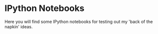 # IPython Notebooks
Here you will find some IPython notebooks for testing out my 'back of the napkin' ideas.

